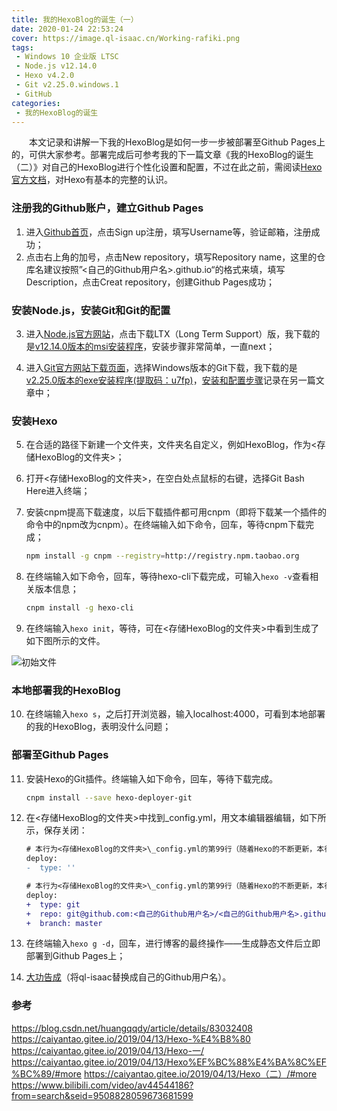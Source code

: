 ```yaml
---
title: 我的HexoBlog的诞生（一）
date: 2020-01-24 22:53:24
cover: https://image.ql-isaac.cn/Working-rafiki.png
tags:
 - Windows 10 企业版 LTSC
 - Node.js v12.14.0
 - Hexo v4.2.0
 - Git v2.25.0.windows.1
 - GitHub
categories: 
 - 我的HexoBlog的诞生
---
```


　　本文记录和讲解一下我的HexoBlog是如何一步一步被部署至Github Pages上的，可供大家参考。部署完成后可参考我的下一篇文章《我的HexoBlog的诞生（二）》对自己的HexoBlog进行个性化设置和配置，不过在此之前，需阅读[Hexo官方文档](https://hexo.io/zh-cn/docs/)，对Hexo有基本的完整的认识。

<!-- more -->

### 注册我的Github账户，建立Github Pages

1. 进入[Github首页](http://github.com/)，点击Sign up注册，填写Username等，验证邮箱，注册成功；
2. 点击右上角的加号，点击New repository，填写Repository name，这里的仓库名建议按照”<自己的Github用户名>.github.io“的格式来填，填写Description，点击Creat repository，创建Github Pages成功；

### 安装Node.js，安装Git和Git的配置

3. 进入[Node.js官方网站](https://nodejs.org/zh-cn/)，点击下载LTX（Long Term Support）版，我下载的是[v12.14.0版本的msi安装程序](https://nodejs.org/download/release/v12.14.0/)，安装步骤非常简单，一直next；

4. 进入[Git官方网站下载页面](https://git-scm.com/downloads)，选择Windows版本的Git下载，我下载的是[v2.25.0版本的exe安装程序(提取码：u7fp)](https://pan.baidu.com/s/1YJxkbnkwx-9x4Hr5Sz4jMQ)，[安装和配置步骤](https://blog.ql-isaac.cn/2020/01/24/%E4%BB%80%E4%B9%88%E6%98%AFGit%EF%BC%9F/#Windows-10%E4%B8%8A%E5%AE%89%E8%A3%85%E5%92%8C%E9%85%8D%E7%BD%AEGit)记录在另一篇文章中；

### 安装Hexo

5. 在合适的路径下新建一个文件夹，文件夹名自定义，例如HexoBlog，作为<存储HexoBlog的文件夹>；

6. 打开<存储HexoBlog的文件夹>，在空白处点鼠标的右键，选择Git Bash Here进入终端；

7. 安装cnpm提高下载速度，以后下载插件都可用cnpm（即将下载某一个插件的命令中的npm改为cnpm）。在终端输入如下命令，回车，等待cnpm下载完成；

    ```bash
    npm install -g cnpm --registry=http://registry.npm.taobao.org
    ```

8. 在终端输入如下命令，回车，等待hexo-cli下载完成，可输入`hexo -v`查看相关版本信息；

    ```bash
    cnpm install -g hexo-cli
    ```

9. 在终端输入`hexo init`，等待，可在<存储HexoBlog的文件夹>中看到生成了如下图所示的文件。

![初始文件](https://image.ql-isaac.cn/初始文件.png)

### 本地部署我的HexoBlog

10. 在终端输入`hexo s`，之后打开浏览器，输入localhost:4000，可看到本地部署的我的HexoBlog，表明没什么问题；

### 部署至Github Pages

11. 安装Hexo的Git插件。终端输入如下命令，回车，等待下载完成。

    ```bash
    cnpm install --save hexo-deployer-git
    ```

12. 在<存储HexoBlog的文件夹>中找到_config.yml，用文本编辑器编辑，如下所示，保存关闭：

    ```diff
    # 本行为<存储HexoBlog的文件夹>\_config.yml的第99行（随着Hexo的不断更新，本行对应在你的_config.yml中不一定是第99行，请以实际情况为准）
    deploy:  
    -  type: ''
    ```
    ```diff
    # 本行为<存储HexoBlog的文件夹>\_config.yml的第99行（随着Hexo的不断更新，本行对应在你的_config.yml中不一定是第99行，请以实际情况为准）
    deploy:  
    +  type: git  
    +  repo: git@github.com:<自己的Github用户名>/<自己的Github用户名>.github.io.git         
    +  branch: master
    ```

13. 在终端输入`hexo g -d`，回车，进行博客的最终操作——生成静态文件后立即部署到Github Pages上；

14. [大功告成](https://ql-isaac.github.io)（将ql-isaac替换成自己的Github用户名）。

### 参考

https://blog.csdn.net/huangqqdy/article/details/83032408
https://caiyantao.gitee.io/2019/04/13/Hexo-%E4%B8%80
https://caiyantao.gitee.io/2019/04/13/Hexo-一/
https://caiyantao.gitee.io/2019/04/13/Hexo%EF%BC%88%E4%BA%8C%EF%BC%89/#more
https://caiyantao.gitee.io/2019/04/13/Hexo（二）/#more
https://www.bilibili.com/video/av44544186?from=search&seid=9508828059673681599